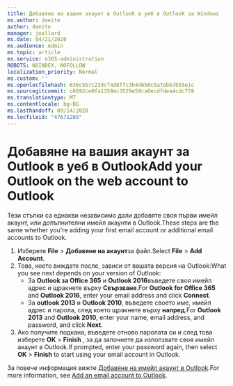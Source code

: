```yaml
---
title: Добавяне на вашия акаунт в Outlook в уеб в Outlook за Windows
ms.author: daeite
author: daeite
manager: joallard
ms.date: 04/21/2020
ms.audience: Admin
ms.topic: article
ms.service: o365-administration
ROBOTS: NOINDEX, NOFOLLOW
localization_priority: Normal
ms.custom: ''
ms.openlocfilehash: 636c5b7c239cf4d8ffc3b44b50c5a7ebb7b55e1c
ms.sourcegitcommit: c6692ce0fa1358ec3529e59ca0ecdfdea4cdc759
ms.translationtype: MT
ms.contentlocale: bg-BG
ms.lasthandoff: 09/14/2020
ms.locfileid: "47671289"
---
```

# <a name="add-your-outlook-on-the-web-account-to-outlook"></a><span data-ttu-id="9f954-102">Добавяне на вашия акаунт за Outlook в уеб в Outlook</span><span class="sxs-lookup"><span data-stu-id="9f954-102">Add your Outlook on the web account to Outlook</span></span>

<span data-ttu-id="9f954-103">Тези стъпки са еднакви независимо дали добавяте своя първи имейл акаунт, или допълнителни имейл акаунти в Outlook.</span><span class="sxs-lookup"><span data-stu-id="9f954-103">These steps are the same whether you're adding your first email account or additional email accounts to Outlook.</span></span>

1. <span data-ttu-id="9f954-104">Изберете **File**  >  **Добавяне на акаунт**за файл.</span><span class="sxs-lookup"><span data-stu-id="9f954-104">Select **File** > **Add Account**.</span></span>
1. <span data-ttu-id="9f954-105">Това, което виждате после, зависи от вашата версия на Outlook:</span><span class="sxs-lookup"><span data-stu-id="9f954-105">What you see next depends on your version of Outlook:</span></span>
    - <span data-ttu-id="9f954-106">За **Outlook за Office 365** и **Outlook 2016**въведете своя имейл адрес и щракнете върху **Свързване**.</span><span class="sxs-lookup"><span data-stu-id="9f954-106">For **Outlook for Office 365** and **Outlook 2016**, enter your email address and click **Connect**.</span></span>
    - <span data-ttu-id="9f954-107">За **outlook 2013** и **Outlook 2010**, въведете своето име, имейл адрес и парола, след което щракнете върху **напред**.</span><span class="sxs-lookup"><span data-stu-id="9f954-107">For **Outlook 2013** and **Outlook 2010**, enter your name, email address, and password, and click **Next**.</span></span>
1. <span data-ttu-id="9f954-108">Ако получите подкана, въведете отново паролата си и след това изберете **OK**  >  **Finish** , за да започнете да използвате своя имейл акаунт в Outlook.</span><span class="sxs-lookup"><span data-stu-id="9f954-108">If prompted, enter your password again, then select **OK** > **Finish** to start using your email account in Outlook.</span></span>

<span data-ttu-id="9f954-109">За повече информация вижте [Добавяне на имейл акаунт в Outlook](https://support.office.com/article/6e27792a-9267-4aa4-8bb6-c84ef146101b).</span><span class="sxs-lookup"><span data-stu-id="9f954-109">For more information, see [Add an email account to Outlook](https://support.office.com/article/6e27792a-9267-4aa4-8bb6-c84ef146101b).</span></span>